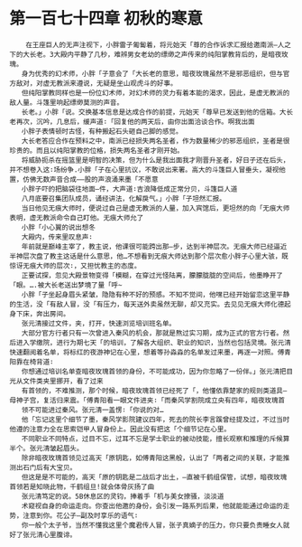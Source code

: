 # 第一百七十四章 初秋的寒意
        在王座巨人的无声注视下，小胖雷子匍匐着，将元始天「尊的合作诉求汇报给邀南派—人之下的大长老。3大殿内平静了几秒，难辨男女老幼的缥缈之声传来的纯阳掌教背后的，是暗夜玫瑰。
       身为优秀的幻术师，小胖「子意会了「大长老的意思，暗夜玫瑰虽然不是邪恶组织，但与官方敌对，对虚无教派来遵说，无疑是坐山观虎斗的好事。
       但纯阳掌教同样也是一份位幻术师，对幻术师的灵力有着本能的渴求，因此，是虚无教派的敌人量。斗篷里响起缥缈莫测的声音。
       长老。」小胖「说。交换基本信息是达成合作的前提，元始天「尊早已发送到他的信箱。大长老再次，沉吟，几息后，缓声道∶「回复他的两天后，由你出面洽谈合作。啊我出面
       小胖子表情顿时古怪，有种搬起石头砸自己脚的感觉。
       大长老答应合作在预料之中，南派已经损失两名圣者，作为数量稀少的邪恶组织，圣者是很珍贵的。而且以纯阳掌教的位格，损失两名圣者才刚开始。
       将威胁扼杀在摇篮里是明智的决策，但为什么是我出面我才刚晋升圣者，好日子还在后头，并不想卷入这∶场纷争.小胖「子在心里抗议，不敢说出来署。高大的斗篷巨人冒垂头，凝视他置，仿佛无数声音合成——股的声浪涌来墨「不愿意
       小胖子吓的把脑袋往地面—件，大声道∶吉浪降低成正常分贝，斗篷巨人道
       八月底要召集团队成员，诵经讲法，化解戾气。」小胖「子坦然汇报。
       当日他见无痕大师时，便说过自己是虚无教派的人量，加入宾馆后，更坦然的向「无痕大师表明，虚无教派命令自己盯他。无痕大师允了
       小胖「小心翼的说出想冬
       大殿内，传来里叹息声∶
       年前就是巅峰主宰了，教主说，他课很可能跨出那—步，达到半神层次。无痕大师已经逼近半神层次盘了教主这话是什么意思，他…不想看到无痕大师达到那个层次愈小胖子心里大骇，既惊讶无痕大师的层次∶，又担忧教主的态度。
       正要试探，忽见大殿景物变得「模糊，在穿过光怪陆离，朦朦胧胧的空间后，他墨睁开了「眼。….被大长老送出梦境了量「呼~
       小胖「子坐起身眉头紧皱，隐隐有种不好的预感。不知不觉间，他嘿已经开始留恋这里平静的生活，没「有敌人冒，没「有压力，每天送外卖虽然无聊，却又充实。去见见无痕大师化德起身下床，奔出房间。
       张元清接过文件，夹，打开，快速浏览培训班名单。
       大部分官方行者只有一次曾进入秦风的机会，那就是熬过实习期，成为正式的官方行者。然后进入学缴院，进行为期七天「的培训，了解各大组织、职业的知识，当然也包括灵境。张元清快速翻阅着名单，将标红的夜游神记在心里，想着等孙淼淼的名单发过来墨，再逐一对照。傅青阳靠在椅背道∶
       你想通过培训名单查暗夜玫瑰首领的身份，不可能成功，因为你忽略了一份伴。」张元清把目光从文件类夹里挪开，看了过来
       有首领的，不难推测，那个时候，暗夜玫瑰首领已经死了「，他懂依靠楚家的规则类道具—母神子宫，复活归来震。「傅青阳看一眼文件进夹∶「而秦风学割院成立央有四年，暗夜玫瑰首
       领不可能进过秦风。张元清一盖愣∶「你说的对…
       他「忘记这里个细节了墨，秦风学影院建议四年，死去的院长李言蹊曾经提及过，不过当时他遵的注意力全在思索铠甲人冒身份上。因此没有把这「个细节记在心里。
       不同职业不同特点，过目不忘，过耳不忘是学士职业的被动技能，擅长观察和推理的斥候算半个。张元清皱起眉头。
       除非暗夜玫瑰首领见过高天「原钥匙，如傅青阳这黑般，认出了「两者之间的关联，才能推测出石门后有大宝贝。
       但这是是不可能的，高天「原的钥匙是二战后才出土，—直被千鹤组保管，试想，暗夜玫瑰首领若是知晓此物，千鹤组旦!就会体骨灰扬了曲
       张元清笃定的说。5B休息区的灵钧，捧着手「机与美女撩骚，淡淡道
       术窥视自身的命运走向。你查出他邀的身份，会引发一路系列后果，他就能能通过命运的走势，注意到你。花公子—副及时享乐的语气∶
       你一般个太子爷，当然不懂我这里个魔君传人冒，张子真嫡子的压力，你只要负责睡女人就好了张元清心里腹诽。